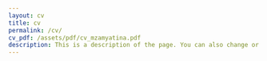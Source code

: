 ```yaml
---
layout: cv
title: cv
permalink: /cv/
cv_pdf: /assets/pdf/cv_mzamyatina.pdf
description: This is a description of the page. You can also change or remove the top pdf download button.
---
```

